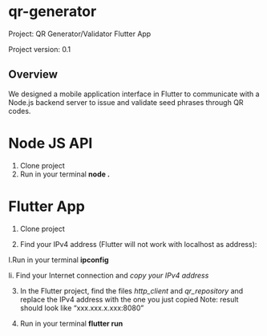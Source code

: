 # qr-generator
Project: QR Generator/Validator Flutter App 

Project version: 0.1

## Overview 

We designed a mobile application interface in Flutter to communicate with a Node.js backend server to issue and validate seed phrases through QR codes.

# Node JS API

1. Clone project
2. Run in your terminal **node .**

# Flutter App

1. Clone project 

2. Find your IPv4 address (Flutter will not work with localhost as address):

I.Run in your terminal **ipconfig**

Ii. Find your Internet connection and _copy your IPv4 address_


3. In the Flutter project, find the files _http_client_ and _qr_repository_ and replace the IPv4 address with the one you just copied 
Note: result should look like “xxx.xxx.x.xxx:8080”

4. Run in your terminal **flutter run**
